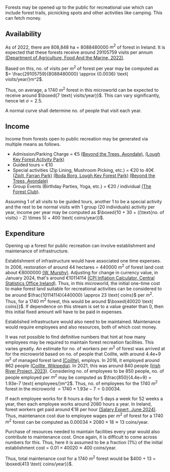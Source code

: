 Forests may be opened up to the public for recreational use which can include forest trails, picnicking spots and other activities like camping. This can fetch money.

## Availability

As of 2022, there are 808,848 ha = 8088480000 $m^2$ of forest in Ireland. It is expected that these forests receive around  29105759 visits per annum [(Department of Agriculture, Food And the Marine, 2022)](https://www.teagasc.ie/media/website/crops/forestry/advice/Forest-Statistics-Ireland-2022.pdf).

Based on this, no. of visits per $m^2$ of forest per year may be computed as $= \frac{29105759}{8088480000} \approx {0.0036} \text{ visits/year/}m^2$.

Thus, on average, a 1740 $m^2$ forest in this microworld can be expected to receive around $\boxed{7 \text{ visits/year}}$. This can vary significantly, hence let $\sigma = 2.5$.

A normal curve shall determine no. of people that visit each year.

## Income

Income from forests open to public recreation may be generated via multiple means as follows.
* Admission/Parking Charge = €5 [(Beyond the Trees, Avondale)](https://www.beyondthetreesavondale.com/plan-your-visit/tickets-prices/),  [(Lough Key Forest Activity Park)](https://loughkey.ie/admission-prices/)
* Guided tours = €10 
* Special activities (Zip Lining, Mushroom Picking, etc.) = €20 to 40€ [(ZipIt, Farran Park)](https://zipit.ie/locations/farran-park/park-info/) [(Boda Borg, Lough Key Forest Park)](https://loughkey.ie/activities/boda-borg/) [(Beyond the Trees, Avondale)](https://www.beyondthetreesavondale.com/plan-your-visit/tickets-prices/)
* Group Events (Birthday Parties, Yoga, etc.) = €20 / individual [(The Forest Club)](https://www.theforestclub.ie/childrens-birthday-parties).

Assuming 1 of all visits to be guided tours, another 1 to be a special activity and the rest to be normal visits with 1 group (20 individuals) activity per year, income per year may be computed as $\boxed{10 + 30 + ((\text{no. of visits} - 2) \times 5) + 400 \text{ coins/year}}$.

## Expenditure

Opening up a forest for public recreation can involve establishment and maintenance of infrastructure.

Establishment of infrastructure would have associated one time expenses. In 2006, restoration of around 44 hectares = 440000 $m^2$ of forest land cost about €8000000 [(W. Murphy)](http://www.coford.ie/media/coford/content/publications/projectreports/small-scaleforestryconference/Murphy.pdf). Adjusting for change in currency value, in January 2024, that's around €10114114  [(CPI Inflation Calculator, Central Statistics Office Ireland)](https://visual.cso.ie/?body=entity/cpicalculator). Thus, in this microworld, the initial one-time cost to make forest land suitable for recreational activities can be considered to be around $\frac{10114114}{440000} \approx 23 \text{ coins}$ per $m^2$. 
Thus, for a 1740 $m^2$ forest, this would be around $\boxed{40020 \text{ coins}}$. If dependence on this stream is set to a value greater than 0, then this initial fixed amount will have to be paid in expenses.

Established infrastructure would also need to be maintained. Maintenance would require employees and also resources, both of which cost money. 

It was not possible to find definitive numbers that hint at how many employees may be required to maintain forest recreation facilities. This varies greatly. An estimate for no. of workers per $m^2$ of forest was arrived at for the microworld based on no. of people that Coillte, with around 4.4e+9 $m^2$ of managed forest land [(Coillte)](https://www.coillte.ie/our-business/our-divisions/forestry/), employs. In 2016, it employed around 862 people  [(Coillte, Wikipedia)](https://en.wikipedia.org/wiki/Coillte). In 2021, this was around 840 people [(Irish River Project, 2023)](https://irishriverproject.com/2023/02/24/coillte-and-coillte-nature-average-number-of-employees-in-2021-and-2022/). Considering no. of employees to be 850 people, no. of people employed per $m^2$ may be computed as $\frac{850}{4.4e+9} = 1.93e-7 \text{ employees/}m^2$. Thus, no. of employees for the 1740 $m^2$ forest in the microworld $= 1740 \times 1.93e-7 = 0.00034$. 

If each employee works for 8 hours a day for 5 days a week for 52 weeks a year, then each employee works around 2080 hours a year. In Ireland, forest workers get paid around €18 per hour [(Salary Expert, June 2024)](https://www.salaryexpert.com/salary/job/forest-worker/ireland). Thus, maintenance cost due to employee wages per $m^2$ of forest for a 1740 $m^2$ forest can be computed as $0.00034 \times 2080 \times 18 \approx 13 \text{ coins/year}$.

Purchase of resources needed to maintain facilities every year would also contribute to maintenance cost. Once again, it is difficult to come across numbers for this. Thus, here it is assumed to be a fraction (1%) of the initial establishment cost = $0.01 \times 40020 \approx 400 \text{ coins/year}$.

Thus, total maintenance cost for a 1740 $m^2$ forest would be $400 + 13 = \boxed{413 \text{ coins/year}}$.
